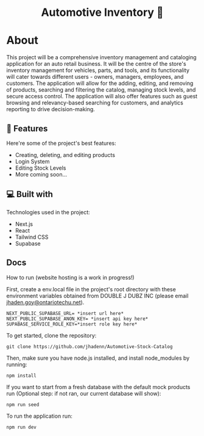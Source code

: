 <h1 align="center" id="title">Automotive Inventory 🚗</h1>

# About 
<p id="description">

This project will be a comprehensive inventory management and cataloging application for an auto retail business. It will be the centre of the store's inventory management for vehicles, parts, and tools, and its functionality will cater towards different users - owners, managers, employees, and customers. The application will allow for the adding, editing, and removing of products, searching and filtering the catalog, managing stock levels, and secure access control. The application will also offer features such as guest browsing and relevancy-based searching for customers, and analytics reporting to drive decision-making.

  
<h2>🧐 Features</h2>


Here're some of the project's best features:

*   Creating, deleting, and editing products
*   Login System
*   Editing Stock Levels
*   More coming soon...


<h2>💻 Built with</h2>

Technologies used in the project:

*   Next.js
*   React
*   Tailwind CSS
*   Supabase

<h2> Docs </h2>

How to run (website hosting is a work in progress!)

First, create a env.local file in the project's root directory with these environment variables obtained from DOUBLE J DUBZ INC (please email jhaden.goy@ontariotechu.net). 
```
NEXT_PUBLIC_SUPABASE_URL= *insert url here*
NEXT_PUBLIC_SUPABASE_ANON_KEY= *insert api key here*
SUPABASE_SERVICE_ROLE_KEY=*insert role key here*
```


To get started, clone the repository:
```console
git clone https://github.com/jhadenn/Automotive-Stock-Catalog
```

Then, make sure you have node.js installed, and install node_modules by running: 
```console
npm install
```

If you want to start from a fresh database with the default mock products run (Optional step: if not ran, our current database will show):
```console
npm run seed
```

To run the application run: 
```console
npm run dev
```


  



